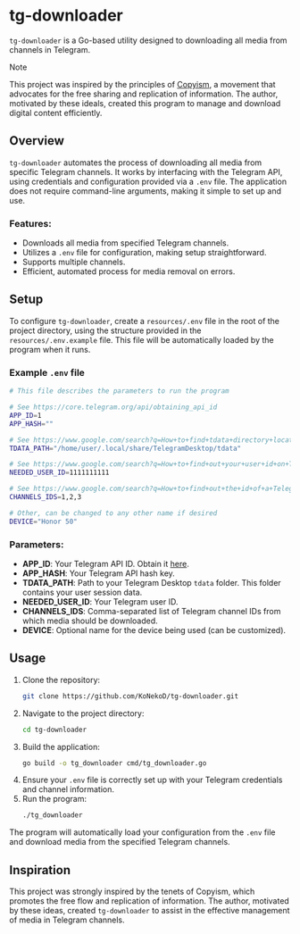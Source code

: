 # tg-downloader

`tg-downloader` is a Go-based utility designed to downloading all media from channels in Telegram. 

> [!NOTE]
> This project was inspired by the principles of [Copyism](https://en.wikipedia.org/wiki/Missionary_Church_of_Kopimism), a movement that advocates for the free sharing and replication of information. The author, motivated by these ideals, created this program to manage and download digital content efficiently.

## Overview

`tg-downloader` automates the process of downloading all media from specific Telegram channels. It works by interfacing with the Telegram API, using credentials and configuration provided via a `.env` file. The application does not require command-line arguments, making it simple to set up and use.

### Features:
- Downloads all media from specified Telegram channels.
- Utilizes a `.env` file for configuration, making setup straightforward.
- Supports multiple channels.
- Efficient, automated process for media removal on errors.

## Setup

To configure `tg-downloader`, create a `resources/.env` file in the root of the project directory, using the structure provided in the `resources/.env.example` file. This file will be automatically loaded by the program when it runs.

### Example `.env` file

```bash
# This file describes the parameters to run the program

# See https://core.telegram.org/api/obtaining_api_id
APP_ID=1
APP_HASH=""

# See https://www.google.com/search?q=How+to+find+tdata+directory+location
TDATA_PATH="/home/user/.local/share/TelegramDesktop/tdata"

# See https://www.google.com/search?q=How+to+find+out+your+user+id+on+Telegram
NEEDED_USER_ID=1111111111

# See https://www.google.com/search?q=How+to+find+out+the+id+of+a+Telegram+channel
CHANNELS_IDS=1,2,3

# Other, can be changed to any other name if desired
DEVICE="Honor 50"
```

### Parameters:

- **APP_ID**: Your Telegram API ID. Obtain it [here](https://core.telegram.org/api/obtaining_api_id).
- **APP_HASH**: Your Telegram API hash key.
- **TDATA_PATH**: Path to your Telegram Desktop `tdata` folder. This folder contains your user session data.
- **NEEDED_USER_ID**: Your Telegram user ID.
- **CHANNELS_IDS**: Comma-separated list of Telegram channel IDs from which media should be downloaded.
- **DEVICE**: Optional name for the device being used (can be customized).

## Usage

1. Clone the repository:
   ```bash
   git clone https://github.com/KoNekoD/tg-downloader.git
   ```
2. Navigate to the project directory:
   ```bash
   cd tg-downloader
   ```
3. Build the application:
   ```bash
   go build -o tg_downloader cmd/tg_downloader.go
   ```
4. Ensure your `.env` file is correctly set up with your Telegram credentials and channel information.
5. Run the program:
   ```bash
   ./tg_downloader
   ```

The program will automatically load your configuration from the `.env` file and download media from the specified Telegram channels.

## Inspiration

This project was strongly inspired by the tenets of Copyism, which promotes the free flow and replication of information. The author, motivated by these ideas, created `tg-downloader` to assist in the effective management of media in Telegram channels.
